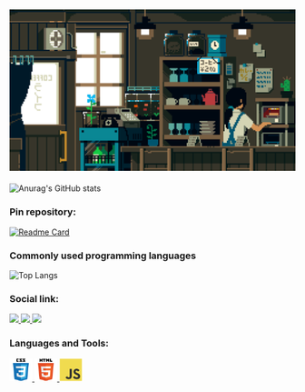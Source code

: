 ## ![github](static/2825727.gif)
![Anurag's GitHub stats](https://github-readme-stats.vercel.app/api?username=Tipster-r&theme=tokyonight&locale=ru&show_icons=true&border_radius=5.5&)

### Pin repository:
<a href="https://github.com/mac-me/meow-facts"> ![Readme Card](https://github-readme-stats.vercel.app/api/pin/?username=Tipster-r&repo=meow-facts&theme=tokyonight&locale=ru&show_icons=true&border_radius=5.5&)</a>

### Commonly used programming languages
![Top Langs](https://github-readme-stats.vercel.app/api/top-langs/?username=Tipster-r&size_weight=0.5&count_weight=0.5&theme=tokyonight&locale=ru&show_icons=true&border_radius=5.5&)

### Social link:
<a href="https://discord.gg/UZvDdAECV6">
  <img src="https://img.shields.io/badge/Discord-5865F2?style=for-the-badge&logo=discord&logoColor=white" />
</a>
<a href="https://open.spotify.com/user/31wl35pghmdlf6nrllhnhebibkwu?si=X7qsiKB7QzuHOfZ2r4Qxjw">
  <img src="https://img.shields.io/badge/Spotify-1ED760?&style=for-the-badge&logo=spotify&logoColor=white" />
</a>
<a
href="https://t.me/macme_b">
<img src="https://img.shields.io/badge/Telegram-2CA5E0?style=for-the-badge&logo=telegram&logoColor=white" />
</a>

<h3 align="left">Languages and Tools:</h3>
<p align="left"> <a href="https://www.w3schools.com/css/" target="_blank" rel="noreferrer"> <img src="https://raw.githubusercontent.com/devicons/devicon/master/icons/css3/css3-original-wordmark.svg" alt="css3" width="40" height="40"/> </a> <a href="https://git-scm.com/" target="_blank" rel="noreferrer"> <img src="https://raw.githubusercontent.com/devicons/devicon/master/icons/html5/html5-original-wordmark.svg" alt="html5" width="40" height="40"/> </a> <a href="https://developer.mozilla.org/en-US/docs/Web/JavaScript" target="_blank" rel="noreferrer"> <img src="https://raw.githubusercontent.com/devicons/devicon/master/icons/javascript/javascript-original.svg" alt="javascript" width="40" height="40"/> </a> </p>
